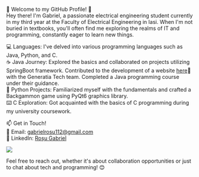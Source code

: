 🚀 Welcome to my GitHub Profile! 🌟</br>
Hey there! I'm Gabriel, a passionate electrical engineering student currently in my third year at the Faculty of Electrical Engineering in Iasi. When I'm not buried in textbooks, you'll often find me exploring the realms of IT and programming, constantly eager to learn new things.


💻 Languages: I've delved into various programming languages such as Java, Python, and C.</br>
☕️ Java Journey: Explored the basics and collaborated on projects utilizing SpringBoot framework. Contributed to the development of a website [here](https://baschet.metropolabrasov.ro/)🏀 with the Generatia Tech team. Completed a Java programming course under their guidance.</br>
🐍 Python Projects: Familiarized myself with the fundamentals and crafted a Backgammon game using PyQt6 graphics library.</br>
⌨️ C Exploration: Got acquainted with the basics of C programming during my university coursework.


📫 Get in Touch!</br>
📧 Email: gabrielrosu112@gmail.com</br>
🔗 LinkedIn: [Roșu Gabriel](https://www.linkedin.com/in/roșu-gabriel-960946276)

![](https://github-readme-stats.vercel.app/api/top-langs/?username=RGabriel26&theme=dark&hide_border=false&include_all_commits=true&count_private=true&layout=compact)


Feel free to reach out, whether it's about collaboration opportunities or just to chat about tech and programming! 😊




